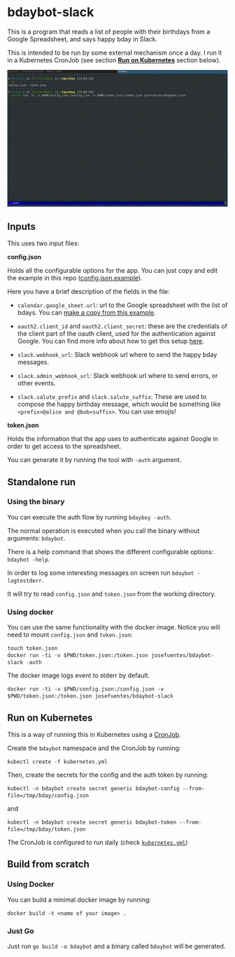 # bdaybot-slack

This is a program that reads a list of people with their birthdays from a Google Spreadsheet, and says happy bday in Slack.

This is intended to be run by some external mechanism once a day. I run it in a Kubernetes CronJob (see section [**Run on Kubernetes**](./README.md#run-on-kubernetes) section below).

[![demo](./docs/imgs/demo.gif)](https://drive.google.com/file/d/1C6o5qxoTbUxGmmxbXkJMcEWHrllnBxxo/view?usp=sharing)

## Inputs

This uses two input files:

**config.json**

Holds all the configurable options for the app. You can just copy and edit the example in this repo ([config.json.example](./config.json.example)).

Here you have a brief description of the fields in the file:

- `calendar.google_sheet.url`: url to the Google spreadsheet with the list of bdays. You can [make a copy from this example](https://docs.google.com/spreadsheets/d/1f1GJ7MnUgQOC-RsbB4Vi_m3YnjQqTNbE5_-hyIbfuUk/edit?usp=sharing).

- `oauth2.client_id` and `oauth2.client_secret`: these are the credentials of the client part of the oauth client, used for the authentication against Google. You can find more info about how to get this setup [here](./docs/client_oauth.md).

- `slack.webhook_url`: Slack webhook url where to send the happy bday messages. 

- `slack.admin_webhook_url`: Slack webhook url where to send errors, or other events.

- `slack.salute_prefix` and `slack.salute_suffix`: These are used to compose the happy birthday message, which would be something like `<prefix>@alice and @bob<suffix>`. You can use emojis!

**token.json**

Holds the information that the app uses to authenticate against Google in order to get access to the spreadsheet.

You can generate it by running the tool with `-auth` argument.

## Standalone run

### Using the binary

You can execute the auth flow by running `bdayboy -auth`.

The normal operation is executed when you call the binary without arguments: `bdaybot`.

There is a help command that shows the different configurable options: `bdaybot -help`.

In order to log some interesting messages on screen run `bdaybot -logtostderr`.

It will try to read `config.json` and `token.json` from the working directory.

### Using docker

You can use the same functionality with the docker image. Notice you will need to mount `config.json` and `token.json`:

```
touch token.json
docker run -ti -v $PWD/token.json:/token.json josefuentes/bdaybot-slack -auth
```

The docker image logs event to stderr by default.

```
docker run -ti -v $PWD/config.json:/config.json -v $PWD/token.json:/token.json josefuentes/bdaybot-slack
```

## Run on Kubernetes

This is a way of running this in Kubernetes using a [CronJob](https://kubernetes.io/docs/concepts/workloads/controllers/cron-jobs/).

Create the `bdaybot` namespace and the CronJob by running:

```
kubectl create -f kubernetes.yml
```

Then, create the secrets for the config and the auth token by running:

```
kubectl -n bdaybot create secret generic bdaybot-config --from-file=/tmp/bday/config.json
```

and

```
kubectl -n bdaybot create secret generic bdaybot-token --from-file=/tmp/bday/token.json
```

The CronJob is configured to run daily (check [`kubernetes.yml`](./kubernetes.yml))

## Build from scratch

### Using Docker

You can build a minimal docker image by running:

```
docker build -t <name of your image> .
```

### Just Go

Just run `go build -o bdaybot` and a binary called `bdaybot` will be generated.
